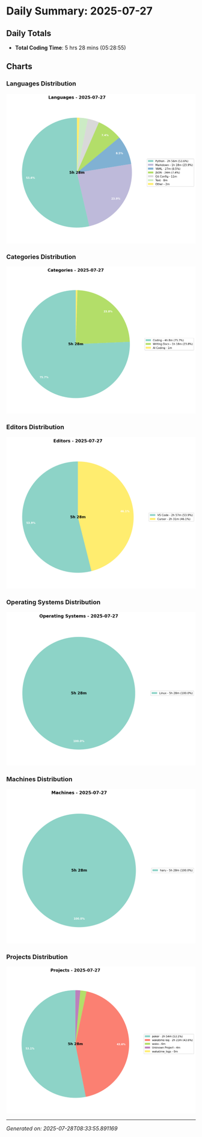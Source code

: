 # Daily Summary: 2025-07-27

## Daily Totals
- **Total Coding Time**: 5 hrs 28 mins (05:28:55)

## Charts

### Languages Distribution
![Languages](/charts/languages_-_2025-07-27.png)

### Categories Distribution
![Categories](/charts/categories_-_2025-07-27.png)

### Editors Distribution
![Editors](/charts/editors_-_2025-07-27.png)

### Operating Systems Distribution
![Operating Systems](/charts/operating_systems_-_2025-07-27.png)

### Machines Distribution
![Machines](/charts/machines_-_2025-07-27.png)

### Projects Distribution
![Projects](/charts/projects_-_2025-07-27.png)

---
*Generated on: 2025-07-28T08:33:55.891169*
